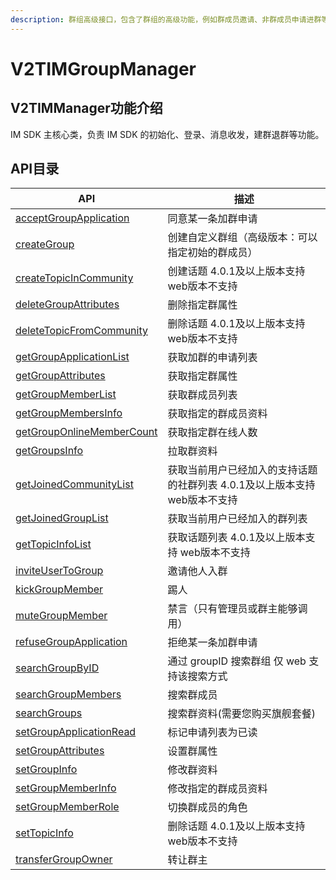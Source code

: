 ```yaml
---
description: 群组高级接口，包含了群组的高级功能，例如群成员邀请、非群成员申请进群等操作接口。
---
```


# V2TIMGroupManager

## V2TIMManager功能介绍

IM SDK 主核心类，负责 IM SDK 的初始化、登录、消息收发，建群退群等功能。

## API目录

| API                                                                                                                                                                          | 描述                                         |
| ---------------------------------------------------------------------------------------------------------------------------------------------------------------------------- | ------------------------------------------ |
| [acceptGroupApplication](https://pub.dev/documentation/tencent\_im\_sdk\_plugin/latest/manager\_v2\_tim\_group\_manager/V2TIMGroupManager/acceptGroupApplication.html)       | 同意某一条加群申请                                  |
| [createGroup](https://pub.dev/documentation/tencent\_im\_sdk\_plugin/latest/manager\_v2\_tim\_group\_manager/V2TIMGroupManager/createGroup.html)                             | 创建自定义群组（高级版本：可以指定初始的群成员）                   |
| [createTopicInCommunity](https://pub.dev/documentation/tencent\_im\_sdk\_plugin/latest/manager\_v2\_tim\_group\_manager/V2TIMGroupManager/createTopicInCommunity.html)       | 创建话题 4.0.1及以上版本支持 web版本不支持                 |
| [deleteGroupAttributes](https://pub.dev/documentation/tencent\_im\_sdk\_plugin/latest/manager\_v2\_tim\_group\_manager/V2TIMGroupManager/deleteGroupAttributes.html)         | 删除指定群属性                                    |
| [deleteTopicFromCommunity](https://pub.dev/documentation/tencent\_im\_sdk\_plugin/latest/manager\_v2\_tim\_group\_manager/V2TIMGroupManager/deleteTopicFromCommunity.html)   | 删除话题 4.0.1及以上版本支持 web版本不支持                 |
| [getGroupApplicationList](https://pub.dev/documentation/tencent\_im\_sdk\_plugin/latest/manager\_v2\_tim\_group\_manager/V2TIMGroupManager/getGroupApplicationList.html)     | 获取加群的申请列表                                  |
| [getGroupAttributes](https://pub.dev/documentation/tencent\_im\_sdk\_plugin/latest/manager\_v2\_tim\_group\_manager/V2TIMGroupManager/getGroupAttributes.html)               | 获取指定群属性                                    |
| [getGroupMemberList](https://pub.dev/documentation/tencent\_im\_sdk\_plugin/latest/manager\_v2\_tim\_group\_manager/V2TIMGroupManager/getGroupMemberList.html)               | 获取群成员列表                                    |
| [getGroupMembersInfo](https://pub.dev/documentation/tencent\_im\_sdk\_plugin/latest/manager\_v2\_tim\_group\_manager/V2TIMGroupManager/getGroupMembersInfo.html)             | 获取指定的群成员资料                                 |
| [getGroupOnlineMemberCount](https://pub.dev/documentation/tencent\_im\_sdk\_plugin/latest/manager\_v2\_tim\_group\_manager/V2TIMGroupManager/getGroupOnlineMemberCount.html) | 获取指定群在线人数                                  |
| [getGroupsInfo](https://pub.dev/documentation/tencent\_im\_sdk\_plugin/latest/manager\_v2\_tim\_group\_manager/V2TIMGroupManager/getGroupsInfo.html)                         | 拉取群资料                                      |
| [getJoinedCommunityList](https://pub.dev/documentation/tencent\_im\_sdk\_plugin/latest/manager\_v2\_tim\_group\_manager/V2TIMGroupManager/getJoinedCommunityList.html)       | 获取当前用户已经加入的支持话题的社群列表 4.0.1及以上版本支持 web版本不支持 |
| [getJoinedGroupList](https://pub.dev/documentation/tencent\_im\_sdk\_plugin/latest/manager\_v2\_tim\_group\_manager/V2TIMGroupManager/getJoinedGroupList.html)               | 获取当前用户已经加入的群列表                             |
| [getTopicInfoList](https://pub.dev/documentation/tencent\_im\_sdk\_plugin/latest/manager\_v2\_tim\_group\_manager/V2TIMGroupManager/getTopicInfoList.html)                   | 获取话题列表  4.0.1及以上版本支持 web版本不支持              |
| [inviteUserToGroup](https://pub.dev/documentation/tencent\_im\_sdk\_plugin/latest/manager\_v2\_tim\_group\_manager/V2TIMGroupManager/inviteUserToGroup.html)                 | 邀请他人入群                                     |
| [kickGroupMember](https://pub.dev/documentation/tencent\_im\_sdk\_plugin/latest/manager\_v2\_tim\_group\_manager/V2TIMGroupManager/kickGroupMember.html)                     | 踢人                                         |
| [muteGroupMember](https://pub.dev/documentation/tencent\_im\_sdk\_plugin/latest/manager\_v2\_tim\_group\_manager/V2TIMGroupManager/muteGroupMember.html)                     | 禁言（只有管理员或群主能够调用）                           |
| [refuseGroupApplication](https://pub.dev/documentation/tencent\_im\_sdk\_plugin/latest/manager\_v2\_tim\_group\_manager/V2TIMGroupManager/refuseGroupApplication.html)       | 拒绝某一条加群申请                                  |
| [searchGroupByID](https://pub.dev/documentation/tencent\_im\_sdk\_plugin/latest/manager\_v2\_tim\_group\_manager/V2TIMGroupManager/searchGroupByID.html)                     | 通过 groupID 搜索群组  仅 web 支持该搜索方式             |
| [searchGroupMembers](https://pub.dev/documentation/tencent\_im\_sdk\_plugin/latest/manager\_v2\_tim\_group\_manager/V2TIMGroupManager/searchGroupMembers.html)               | 搜索群成员                                      |
| [searchGroups](https://pub.dev/documentation/tencent\_im\_sdk\_plugin/latest/manager\_v2\_tim\_group\_manager/V2TIMGroupManager/searchGroups.html)                           | 搜索群资料(需要您购买旗舰套餐)                           |
| [setGroupApplicationRead](https://pub.dev/documentation/tencent\_im\_sdk\_plugin/latest/manager\_v2\_tim\_group\_manager/V2TIMGroupManager/setGroupApplicationRead.html)     | 标记申请列表为已读                                  |
| [setGroupAttributes](https://pub.dev/documentation/tencent\_im\_sdk\_plugin/latest/manager\_v2\_tim\_group\_manager/V2TIMGroupManager/setGroupAttributes.html)               | 设置群属性                                      |
| [setGroupInfo](https://pub.dev/documentation/tencent\_im\_sdk\_plugin/latest/manager\_v2\_tim\_group\_manager/V2TIMGroupManager/setGroupInfo.html)                           | 修改群资料                                      |
| [setGroupMemberInfo](https://pub.dev/documentation/tencent\_im\_sdk\_plugin/latest/manager\_v2\_tim\_group\_manager/V2TIMGroupManager/setGroupMemberInfo.html)               | 修改指定的群成员资料                                 |
| [setGroupMemberRole](https://pub.dev/documentation/tencent\_im\_sdk\_plugin/latest/manager\_v2\_tim\_group\_manager/V2TIMGroupManager/setGroupMemberRole.html)               | 切换群成员的角色                                   |
| [setTopicInfo](https://pub.dev/documentation/tencent\_im\_sdk\_plugin/latest/manager\_v2\_tim\_group\_manager/V2TIMGroupManager/setTopicInfo.html)                           | 删除话题 4.0.1及以上版本支持 web版本不支持                 |
| [transferGroupOwner](https://pub.dev/documentation/tencent\_im\_sdk\_plugin/latest/manager\_v2\_tim\_group\_manager/V2TIMGroupManager/transferGroupOwner.html)               | 转让群主                                       |
